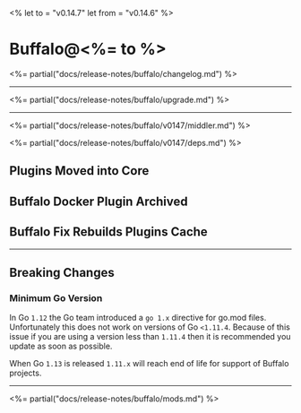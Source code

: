 <%
let to = "v0.14.7"
let from = "v0.14.6"
%>

# Buffalo@<%= to %>

<%= partial("docs/release-notes/buffalo/changelog.md") %>

---

<%= partial("docs/release-notes/buffalo/upgrade.md") %>

---

<%= partial("docs/release-notes/buffalo/v0147/middler.md") %>

<%= partial("docs/release-notes/buffalo/v0147/deps.md") %>

## Plugins Moved into Core

## Buffalo Docker Plugin Archived

## Buffalo Fix Rebuilds Plugins Cache



---

## Breaking Changes

### Minimum Go Version

In Go `1.12` the Go team introduced a `go 1.x` directive for go.mod files. Unfortunately this does not work on versions of Go `<1.11.4`. Because of this issue if you are using a version less than `1.11.4` then it is recommended you update as soon as possible.

When Go `1.13` is released `1.11.x` will reach end of life for support of Buffalo projects.

---

<%= partial("docs/release-notes/buffalo/mods.md") %>
